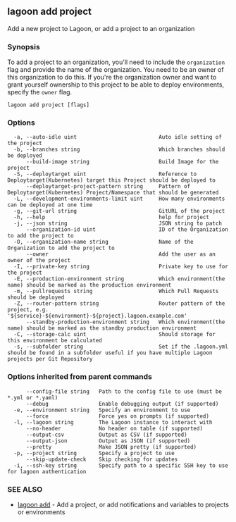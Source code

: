 ## lagoon add project

Add a new project to Lagoon, or add a project to an organization

### Synopsis

To add a project to an organization, you'll need to include the `organization` flag and provide the name of the organization. You need to be an owner of this organization to do this.
If you're the organization owner and want to grant yourself ownership to this project to be able to deploy environments, specify the `owner` flag.

```
lagoon add project [flags]
```

### Options

```
  -a, --auto-idle uint                          Auto idle setting of the project
  -b, --branches string                         Which branches should be deployed
      --build-image string                      Build Image for the project
  -S, --deploytarget uint                       Reference to Deploytarget(Kubernetes) target this Project should be deployed to
      --deploytarget-project-pattern string     Pattern of Deploytarget(Kubernetes) Project/Namespace that should be generated
  -L, --development-environments-limit uint     How many environments can be deployed at one time
  -g, --git-url string                          GitURL of the project
  -h, --help                                    help for project
  -j, --json string                             JSON string to patch
      --organization-id uint                    ID of the Organization to add the project to
  -O, --organization-name string                Name of the Organization to add the project to
      --owner                                   Add the user as an owner of the project
  -I, --private-key string                      Private key to use for the project
  -E, --production-environment string           Which environment(the name) should be marked as the production environment
  -m, --pullrequests string                     Which Pull Requests should be deployed
  -Z, --router-pattern string                   Router pattern of the project, e.g. '${service}-${environment}-${project}.lagoon.example.com'
      --standby-production-environment string   Which environment(the name) should be marked as the standby production environment
  -C, --storage-calc uint                       Should storage for this environment be calculated
  -s, --subfolder string                        Set if the .lagoon.yml should be found in a subfolder useful if you have multiple Lagoon projects per Git Repository
```

### Options inherited from parent commands

```
      --config-file string   Path to the config file to use (must be *.yml or *.yaml)
      --debug                Enable debugging output (if supported)
  -e, --environment string   Specify an environment to use
      --force                Force yes on prompts (if supported)
  -l, --lagoon string        The Lagoon instance to interact with
      --no-header            No header on table (if supported)
      --output-csv           Output as CSV (if supported)
      --output-json          Output as JSON (if supported)
      --pretty               Make JSON pretty (if supported)
  -p, --project string       Specify a project to use
      --skip-update-check    Skip checking for updates
  -i, --ssh-key string       Specify path to a specific SSH key to use for lagoon authentication
```

### SEE ALSO

* [lagoon add](lagoon_add.md)	 - Add a project, or add notifications and variables to projects or environments

